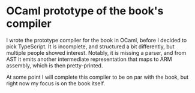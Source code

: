OCaml prototype of the book's compiler
======================================

I wrote the prototype compiler for the book in OCaml, before I decided to pick TypeScript.
It is incomplete, and structured a bit differently, but multiple people showed interest.
Notably, it is missing a parser, and from AST it emits another intermediate representation that maps to ARM assembly, which is then pretty-printed.

At some point I will complete this compiler to be on par with the book, but right now my focus is on the book itself.
